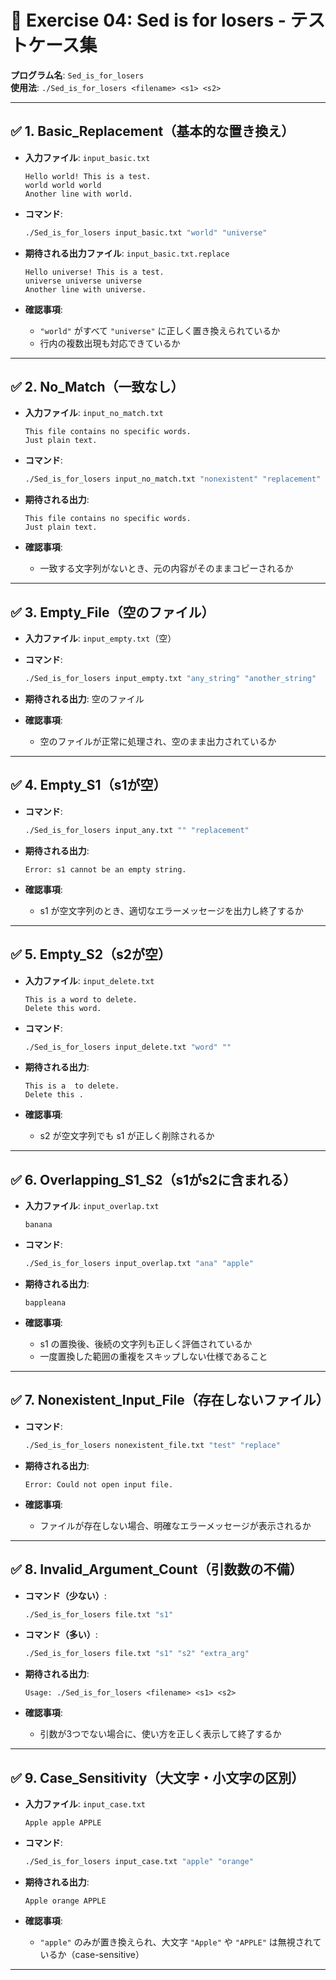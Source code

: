 # 📘 Exercise 04: Sed is for losers - テストケース集

**プログラム名**: `Sed_is_for_losers`  
**使用法**: `./Sed_is_for_losers <filename> <s1> <s2>`

---

## ✅ 1. Basic_Replacement（基本的な置き換え）

- **入力ファイル**: `input_basic.txt`
  ```
  Hello world! This is a test.
  world world world
  Another line with world.
  ```

- **コマンド**:
  ```bash
  ./Sed_is_for_losers input_basic.txt "world" "universe"
  ```

- **期待される出力ファイル**: `input_basic.txt.replace`
  ```
  Hello universe! This is a test.
  universe universe universe
  Another line with universe.
  ```

- **確認事項**:
  - `"world"` がすべて `"universe"` に正しく置き換えられているか
  - 行内の複数出現も対応できているか

---

## ✅ 2. No_Match（一致なし）

- **入力ファイル**: `input_no_match.txt`
  ```
  This file contains no specific words.
  Just plain text.
  ```

- **コマンド**:
  ```bash
  ./Sed_is_for_losers input_no_match.txt "nonexistent" "replacement"
  ```

- **期待される出力**:
  ```
  This file contains no specific words.
  Just plain text.
  ```

- **確認事項**:
  - 一致する文字列がないとき、元の内容がそのままコピーされるか

---

## ✅ 3. Empty_File（空のファイル）

- **入力ファイル**: `input_empty.txt`（空）

- **コマンド**:
  ```bash
  ./Sed_is_for_losers input_empty.txt "any_string" "another_string"
  ```

- **期待される出力**: 空のファイル

- **確認事項**:
  - 空のファイルが正常に処理され、空のまま出力されているか

---

## ✅ 4. Empty_S1（s1が空）

- **コマンド**:
  ```bash
  ./Sed_is_for_losers input_any.txt "" "replacement"
  ```

- **期待される出力**:
  ```
  Error: s1 cannot be an empty string.
  ```

- **確認事項**:
  - s1 が空文字列のとき、適切なエラーメッセージを出力し終了するか

---

## ✅ 5. Empty_S2（s2が空）

- **入力ファイル**: `input_delete.txt`
  ```
  This is a word to delete.
  Delete this word.
  ```

- **コマンド**:
  ```bash
  ./Sed_is_for_losers input_delete.txt "word" ""
  ```

- **期待される出力**:
  ```
  This is a  to delete.
  Delete this .
  ```

- **確認事項**:
  - s2 が空文字列でも s1 が正しく削除されるか

---

## ✅ 6. Overlapping_S1_S2（s1がs2に含まれる）

- **入力ファイル**: `input_overlap.txt`
  ```
  banana
  ```

- **コマンド**:
  ```bash
  ./Sed_is_for_losers input_overlap.txt "ana" "apple"
  ```

- **期待される出力**:
  ```
  bappleana
  ```

- **確認事項**:
  - s1 の置換後、後続の文字列も正しく評価されているか
  - 一度置換した範囲の重複をスキップしない仕様であること

---

## ✅ 7. Nonexistent_Input_File（存在しないファイル）

- **コマンド**:
  ```bash
  ./Sed_is_for_losers nonexistent_file.txt "test" "replace"
  ```

- **期待される出力**:
  ```
  Error: Could not open input file.
  ```

- **確認事項**:
  - ファイルが存在しない場合、明確なエラーメッセージが表示されるか

---

## ✅ 8. Invalid_Argument_Count（引数数の不備）

- **コマンド（少ない）**:
  ```bash
  ./Sed_is_for_losers file.txt "s1"
  ```

- **コマンド（多い）**:
  ```bash
  ./Sed_is_for_losers file.txt "s1" "s2" "extra_arg"
  ```

- **期待される出力**:
  ```
  Usage: ./Sed_is_for_losers <filename> <s1> <s2>
  ```

- **確認事項**:
  - 引数が3つでない場合に、使い方を正しく表示して終了するか

---

## ✅ 9. Case_Sensitivity（大文字・小文字の区別）

- **入力ファイル**: `input_case.txt`
  ```
  Apple apple APPLE
  ```

- **コマンド**:
  ```bash
  ./Sed_is_for_losers input_case.txt "apple" "orange"
  ```

- **期待される出力**:
  ```
  Apple orange APPLE
  ```

- **確認事項**:
  - `"apple"` のみが置き換えられ、大文字 `"Apple"` や `"APPLE"` は無視されているか（case-sensitive）

---
